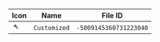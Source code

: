 | Icon | Name | File ID |
| ---  | ---  | ---     |
| ![](Customized.png) | `Customized` | `-5009145360731223040` |
